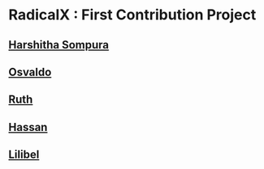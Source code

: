 # RadicalX : First Contribution Project

## [Harshitha Sompura](https://github.com/h-sompura)

## [Osvaldo](https://github.com/iosvaldo)

## [Ruth](https://github.com/Ruth7606)

## [Hassan](https://github.com/hassanlasheenn)

## [Lilibel](https://github.com/lilibelkay)
